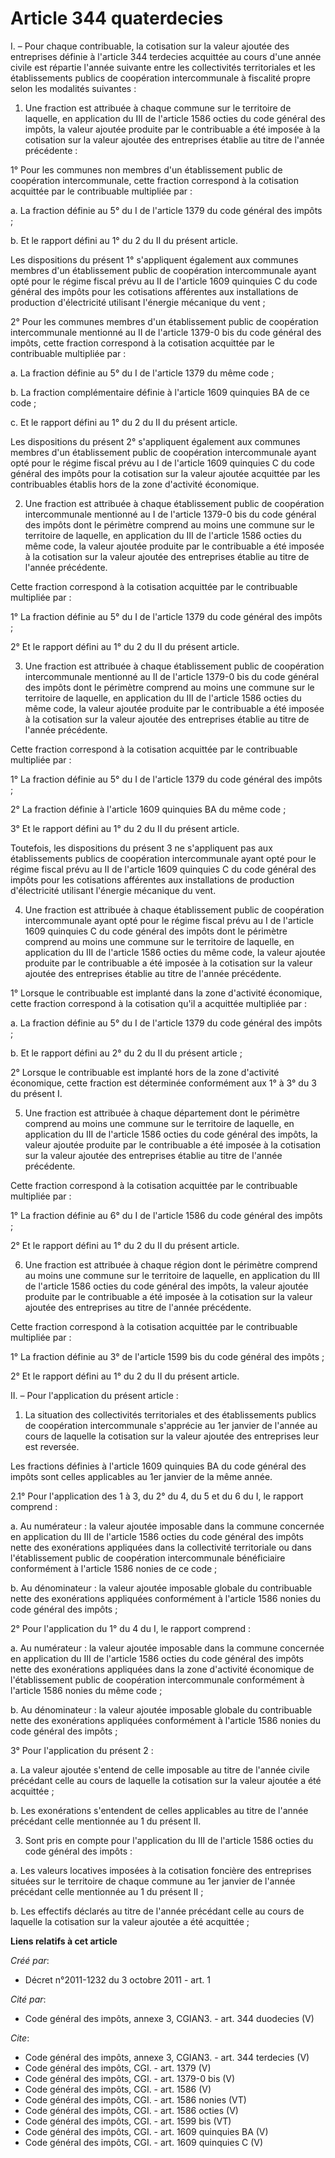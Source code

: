 # Article 344 quaterdecies

I. – Pour chaque contribuable, la cotisation sur la valeur ajoutée des entreprises définie à l'article 344 terdecies
acquittée au cours d'une année civile est répartie l'année suivante entre les collectivités territoriales et les
établissements publics de coopération intercommunale à fiscalité propre selon les modalités suivantes : 

1. Une fraction est attribuée à chaque commune sur le territoire de laquelle, en application du III de l'article 1586 octies
du code général des impôts, la valeur ajoutée produite par le contribuable a été imposée à la cotisation sur la valeur
ajoutée des entreprises établie au titre de l'année précédente : 

1° Pour les communes non membres d'un établissement public de coopération intercommunale, cette fraction correspond à la
cotisation acquittée par le contribuable multipliée par : 

a. La fraction définie au 5° du I de l'article 1379 du code général des impôts ; 

b. Et le rapport défini au 1° du 2 du II du présent article. 

Les dispositions du présent 1° s'appliquent également aux communes membres d'un établissement public de coopération
intercommunale ayant opté pour le régime fiscal prévu au II de l'article 1609 quinquies C du code général des impôts pour les
cotisations afférentes aux installations de production d'électricité utilisant l'énergie mécanique du vent ; 

2° Pour les communes membres d'un établissement public de coopération intercommunale mentionné au II de l'article 1379-0 bis
du code général des impôts, cette fraction correspond à la cotisation acquittée par le contribuable multipliée par : 

a. La fraction définie au 5° du I de l'article 1379 du même code ; 

b. La fraction complémentaire définie à l'article 1609 quinquies BA de ce code ; 

c. Et le rapport défini au 1° du 2 du II du présent article. 

Les dispositions du présent 2° s'appliquent également aux communes membres d'un établissement public de coopération
intercommunale ayant opté pour le régime fiscal prévu au I de l'article 1609 quinquies C du code général des impôts pour la
cotisation sur la valeur ajoutée acquittée par les contribuables établis hors de la zone d'activité économique. 

2. Une fraction est attribuée à chaque établissement public de coopération intercommunale mentionné au I de l'article 1379-0
bis du code général des impôts dont le périmètre comprend au moins une commune sur le territoire de laquelle, en application
du III de l'article 1586 octies du même code, la valeur ajoutée produite par le contribuable a été imposée à la cotisation
sur la valeur ajoutée des entreprises établie au titre de l'année précédente. 

Cette fraction correspond à la cotisation acquittée par le contribuable multipliée par : 

1° La fraction définie au 5° du I de l'article 1379 du code général des impôts ; 

2° Et le rapport défini au 1° du 2 du II du présent article. 

3. Une fraction est attribuée à chaque établissement public de coopération intercommunale mentionné au II de l'article 1379-0
bis du code général des impôts dont le périmètre comprend au moins une commune sur le territoire de laquelle, en application
du III de l'article 1586 octies du même code, la valeur ajoutée produite par le contribuable a été imposée à la cotisation
sur la valeur ajoutée des entreprises établie au titre de l'année précédente. 

Cette fraction correspond à la cotisation acquittée par le contribuable multipliée par : 

1° La fraction définie au 5° du I de l'article 1379 du code général des impôts ; 

2° La fraction définie à l'article 1609 quinquies BA du même code ; 

3° Et le rapport défini au 1° du 2 du II du présent article. 

Toutefois, les dispositions du présent 3 ne s'appliquent pas aux établissements publics de coopération intercommunale ayant
opté pour le régime fiscal prévu au II de l'article 1609 quinquies C du code général des impôts pour les cotisations
afférentes aux installations de production d'électricité utilisant l'énergie mécanique du vent. 

4. Une fraction est attribuée à chaque établissement public de coopération intercommunale ayant opté pour le régime fiscal
prévu au I de l'article 1609 quinquies C du code général des impôts dont le périmètre comprend au moins une commune sur le
territoire de laquelle, en application du III de l'article 1586 octies du même code, la valeur ajoutée produite par le
contribuable a été imposée à la cotisation sur la valeur ajoutée des entreprises établie au titre de l'année précédente. 

1° Lorsque le contribuable est implanté dans la zone d'activité économique, cette fraction correspond à la cotisation qu'il a
acquittée multipliée par : 

a. La fraction définie au 5° du I de l'article 1379 du code général des impôts ; 

b. Et le rapport défini au 2° du 2 du II du présent article ; 

2° Lorsque le contribuable est implanté hors de la zone d'activité économique, cette fraction est déterminée conformément aux
1° à 3° du 3 du présent I. 

5. Une fraction est attribuée à chaque département dont le périmètre comprend au moins une commune sur le territoire de
laquelle, en application du III de l'article 1586 octies du code général des impôts, la valeur ajoutée produite par le
contribuable a été imposée à la cotisation sur la valeur ajoutée des entreprises établie au titre de l'année précédente. 

Cette fraction correspond à la cotisation acquittée par le contribuable multipliée par : 

1° La fraction définie au 6° du I de l'article 1586 du code général des impôts ; 

2° Et le rapport défini au 1° du 2 du II du présent article. 

6. Une fraction est attribuée à chaque région dont le périmètre comprend au moins une commune sur le territoire de laquelle,
en application du III de l'article 1586 octies du code général des impôts, la valeur ajoutée produite par le contribuable a
été imposée à la cotisation sur la valeur ajoutée des entreprises au titre de l'année précédente. 

Cette fraction correspond à la cotisation acquittée par le contribuable multipliée par : 

1° La fraction définie au 3° de l'article 1599 bis du code général des impôts ; 

2° Et le rapport défini au 1° du 2 du II du présent article. 

II. – Pour l'application du présent article : 

1. La situation des collectivités territoriales et des établissements publics de coopération intercommunale s'apprécie au 1er
janvier de l'année au cours de laquelle la cotisation sur la valeur ajoutée des entreprises leur est reversée. 

Les fractions définies à l'article 1609 quinquies BA du code général des impôts sont celles applicables au 1er janvier de la
même année. 

2.1° Pour l'application des 1 à 3, du 2° du 4, du 5 et du 6 du I, le rapport comprend : 

a. Au numérateur : la valeur ajoutée imposable dans la commune concernée en application du III de l'article 1586 octies du
code général des impôts nette des exonérations appliquées dans la collectivité territoriale ou dans l'établissement public de
coopération intercommunale bénéficiaire conformément à l'article 1586 nonies de ce code ; 

b. Au dénominateur : la valeur ajoutée imposable globale du contribuable nette des exonérations appliquées conformément à
l'article 1586 nonies du code général des impôts ; 

2° Pour l'application du 1° du 4 du I, le rapport comprend : 

a. Au numérateur : la valeur ajoutée imposable dans la commune concernée en application du III de l'article 1586 octies du
code général des impôts nette des exonérations appliquées dans la zone d'activité économique de l'établissement public de
coopération intercommunale conformément à l'article 1586 nonies du même code ; 

b. Au dénominateur : la valeur ajoutée imposable globale du contribuable nette des exonérations appliquées conformément à
l'article 1586 nonies du code général des impôts ; 

3° Pour l'application du présent 2 : 

a. La valeur ajoutée s'entend de celle imposable au titre de l'année civile précédant celle au cours de laquelle la
cotisation sur la valeur ajoutée a été acquittée ; 

b. Les exonérations s'entendent de celles applicables au titre de l'année précédant celle mentionnée au 1 du présent II. 

3. Sont pris en compte pour l'application du III de l'article 1586 octies du code général des impôts : 

a. Les valeurs locatives imposées à la cotisation foncière des entreprises situées sur le territoire de chaque commune au 1er
janvier de l'année précédant celle mentionnée au 1 du présent II ; 

b. Les effectifs déclarés au titre de l'année précédant celle au cours de laquelle la cotisation sur la valeur ajoutée a été
acquittée ;

**Liens relatifs à cet article**

_Créé par_:

  - Décret n°2011-1232 du 3 octobre 2011 - art. 1

_Cité par_:

  - Code général des impôts, annexe 3, CGIAN3. - art. 344 duodecies (V)

_Cite_:

  - Code général des impôts, annexe 3, CGIAN3. - art. 344 terdecies (V)
  - Code général des impôts, CGI. - art. 1379 (V)
  - Code général des impôts, CGI. - art. 1379-0 bis (V)
  - Code général des impôts, CGI. - art. 1586 (V)
  - Code général des impôts, CGI. - art. 1586 nonies (VT)
  - Code général des impôts, CGI. - art. 1586 octies (V)
  - Code général des impôts, CGI. - art. 1599 bis (VT)
  - Code général des impôts, CGI. - art. 1609 quinquies BA (V)
  - Code général des impôts, CGI. - art. 1609 quinquies C (V)
